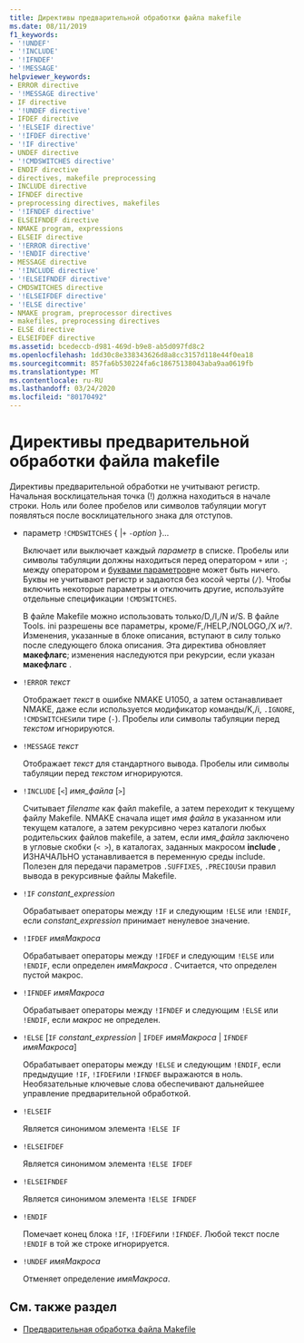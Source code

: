 ```yaml
---
title: Директивы предварительной обработки файла makefile
ms.date: 08/11/2019
f1_keywords:
- '!UNDEF'
- '!INCLUDE'
- '!IFNDEF'
- '!MESSAGE'
helpviewer_keywords:
- ERROR directive
- '!MESSAGE directive'
- IF directive
- '!UNDEF directive'
- IFDEF directive
- '!ELSEIF directive'
- '!IFDEF directive'
- '!IF directive'
- UNDEF directive
- '!CMDSWITCHES directive'
- ENDIF directive
- directives, makefile preprocessing
- INCLUDE directive
- IFNDEF directive
- preprocessing directives, makefiles
- '!IFNDEF directive'
- ELSEIFNDEF directive
- NMAKE program, expressions
- ELSEIF directive
- '!ERROR directive'
- '!ENDIF directive'
- MESSAGE directive
- '!INCLUDE directive'
- '!ELSEIFNDEF directive'
- CMDSWITCHES directive
- '!ELSEIFDEF directive'
- '!ELSE directive'
- NMAKE program, preprocessor directives
- makefiles, preprocessing directives
- ELSE directive
- ELSEIFDEF directive
ms.assetid: bcedeccb-d981-469d-b9e8-ab5d097fd8c2
ms.openlocfilehash: 1dd30c8e338343626d8a8cc3157d118e44f0ea18
ms.sourcegitcommit: 857fa6b530224fa6c18675138043aba9aa0619fb
ms.translationtype: MT
ms.contentlocale: ru-RU
ms.lasthandoff: 03/24/2020
ms.locfileid: "80170492"
---
```

# <a name="makefile-preprocessing-directives"></a>Директивы предварительной обработки файла makefile

Директивы предварительной обработки не учитывают регистр. Начальная восклицательная точка (!) должна находиться в начале строки. Ноль или более пробелов или символов табуляции могут появляться после восклицательного знака для отступов.

- параметр `!CMDSWITCHES` { &#124;`+` `-`*option* }...

   Включает или выключает каждый *параметр* в списке. Пробелы или символы табуляции должны находиться перед оператором `+` или `-`; между оператором и [буквами параметров](running-nmake.md#nmake-options)не может быть ничего. Буквы не учитывают регистр и задаются без косой черты (`/`). Чтобы включить некоторые параметры и отключить другие, используйте отдельные спецификации `!CMDSWITCHES`.

   В файле Makefile можно использовать только/D,/I,/N и/S. В файле Tools. ini разрешены все параметры, кроме/F,/HELP,/NOLOGO,/X и/?. Изменения, указанные в блоке описания, вступают в силу только после следующего блока описания. Эта директива обновляет **макефлагс**; изменения наследуются при рекурсии, если указан **макефлагс** .

- `!ERROR` *текст*

   Отображает *текст* в ошибке NMAKE U1050, а затем останавливает NMAKE, даже если используется модификатор команды/K,/i, `.IGNORE`, `!CMDSWITCHES`или тире (`-`). Пробелы или символы табуляции перед *текстом* игнорируются.

- `!MESSAGE` *текст*

   Отображает *текст* для стандартного вывода. Пробелы или символы табуляции перед *текстом* игнорируются.

- `!INCLUDE` [`<`] *имя_файла* [`>`]

   Считывает *filename* как файл makefile, а затем переходит к текущему файлу Makefile. NMAKE сначала ищет *имя файла* в указанном или текущем каталоге, а затем рекурсивно через каталоги любых родительских файлов makefile, а затем, если *имя_файла* заключено в угловые скобки (`< >`), в каталогах, заданных макросом **include** , ИЗНАЧАЛЬНО устанавливается в переменную среды include. Полезен для передачи параметров `.SUFFIXES`, `.PRECIOUS`и правил вывода в рекурсивные файлы Makefile.

- `!IF` *constant_expression*

   Обрабатывает операторы между `!IF` и следующим `!ELSE` или `!ENDIF`, если *constant_expression* принимает ненулевое значение.

- `!IFDEF` *имяМакроса*

   Обрабатывает операторы между `!IFDEF` и следующим `!ELSE` или `!ENDIF`, если определен *имяМакроса* . Считается, что определен пустой макрос.

- `!IFNDEF` *имяМакроса*

   Обрабатывает операторы между `!IFNDEF` и следующим `!ELSE` или `!ENDIF`, если *макрос* не определен.

- `!ELSE` [`IF` *constant_expression* &#124; `IFDEF` *имяМакроса* &#124; `IFNDEF` *имяМакроса*]

   Обрабатывает операторы между `!ELSE` и следующим `!ENDIF`, если предыдущие `!IF`, `!IFDEF`или `!IFNDEF` выражаются в ноль. Необязательные ключевые слова обеспечивают дальнейшее управление предварительной обработкой.

- `!ELSEIF`

   Является синонимом элемента `!ELSE IF`

- `!ELSEIFDEF`

   Является синонимом элемента `!ELSE IFDEF`

- `!ELSEIFNDEF`

   Является синонимом элемента `!ELSE IFNDEF`

- `!ENDIF`

   Помечает конец блока `!IF`, `!IFDEF`или `!IFNDEF`. Любой текст после `!ENDIF` в той же строке игнорируется.

- `!UNDEF` *имяМакроса*

   Отменяет определение *имяМакроса*.

## <a name="see-also"></a>См. также раздел

- [Предварительная обработка файла Makefile](makefile-preprocessing.md)
